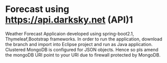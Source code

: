 # Forecast using https://api.darksky.net (API)1
Weather Forecast Applicaion developed using spring-boot2.1, Thymeleaf,Bootstrap frameworks.
In order to run the application, download the branch and import into Eclipse project and run as Java application.
Clustered MongoDB is configured for JSON objects. Hence so  pls amend the mongoDB URI point to your URI due to firewall protected by MongoDB.


